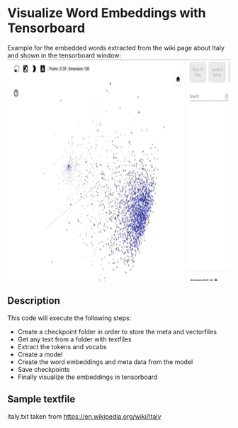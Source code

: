 # Visualize Word Embeddings with Tensorboard

Example for the embedded words extracted from the wiki page about Italy and shown in the tensorboard window:
<img src="https://github.com/hadze/machinelearning/blob/master/tutorials/nlp/word_embedding/doc/italy_tensorboard.gif" width="800" height="500"/>

## Description

This code will execute the following steps:

* Create a checkpoint folder in order to store the meta and vectorfiles
* Get any text from a folder with textfiles
* Extract the tokens and vocabs
* Create a model
* Create the word embeddings and meta data from the model
* Save checkpoints
* Finally visualize the embeddings in tensorboard


## Sample textfile
italy.txt taken from https://en.wikipedia.org/wiki/Italy

